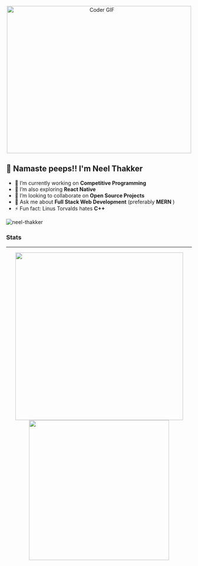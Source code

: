 
<p  align="center"><img src="https://cdn.dribbble.com/users/2279796/screenshots/4829492/_bug.png?compress=1&resize=800x600" alt="Coder GIF" width="500" height="400"></p>

## 🙏 Namaste peeps!! I'm Neel Thakker

- 🔭 I’m currently working on **Competitive Programming**
- 🌱 I’m also exploring **React Native** 
- 👯 I’m looking to collaborate on **Open Source Projects**
- 💬 Ask me about **Full Stack Web Development** (preferably **MERN** )
- ⚡ Fun fact: Linus Torvalds hates **C++**

<p align="left">
  <img src="https://komarev.com/ghpvc/?username=neel-thakker" alt="neel-thakker" />
</p>

### Stats
<hr>
<div align="center">
<a><img src="https://github-readme-stats.vercel.app/api?username=neelbavarva&include_all_commits&show_icons=true&theme=tokyonight&hide_border=true" width="455" ></a>
<a><img src="https://github-readme-stats.vercel.app/api/top-langs/?username=neelbavarva&layout=compact&theme=tokyonight&hide_border=true" width="380" ></a>
</div>